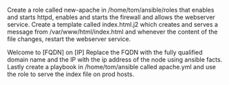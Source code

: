Create a role called new-apache in /home/tom/ansible/roles that enables and starts httpd, enables and starts the firewall and allows the webserver service.
Create a template called index.html.j2 which creates and serves a message from /var/www/html/index.html and whenever the content of the file changes, restart the webserver service.

Welcome to [FQDN] on [IP]
Replace the FQDN with the fully qualified domain name and the IP with the ip address of the node using ansible facts. Lastly create a playbook in /home/tom/ansible called apache.yml and use the role to serve the index file on prod hosts.

